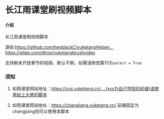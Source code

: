 # 长江雨课堂刷视频脚本

#### 介绍

长江雨课堂刷视频脚本

源自:https://github.com/heyblackC/yuketangHelper，https://gitee.com/dtros/yuketangbrushvideo

支持刷未开放章节的视频，默认不刷，如需请修改第13为`select = True`
### 须知

1. 如雨课堂网站地址：https://xxx.yuketang.cn/....(xxx为自己学校的前缀)请使用如上大佬的脚本

2. 如雨课堂网站地址：https://changjiang.yuketang.cn/ 前缀固定为changjiang则可以使用本脚本

